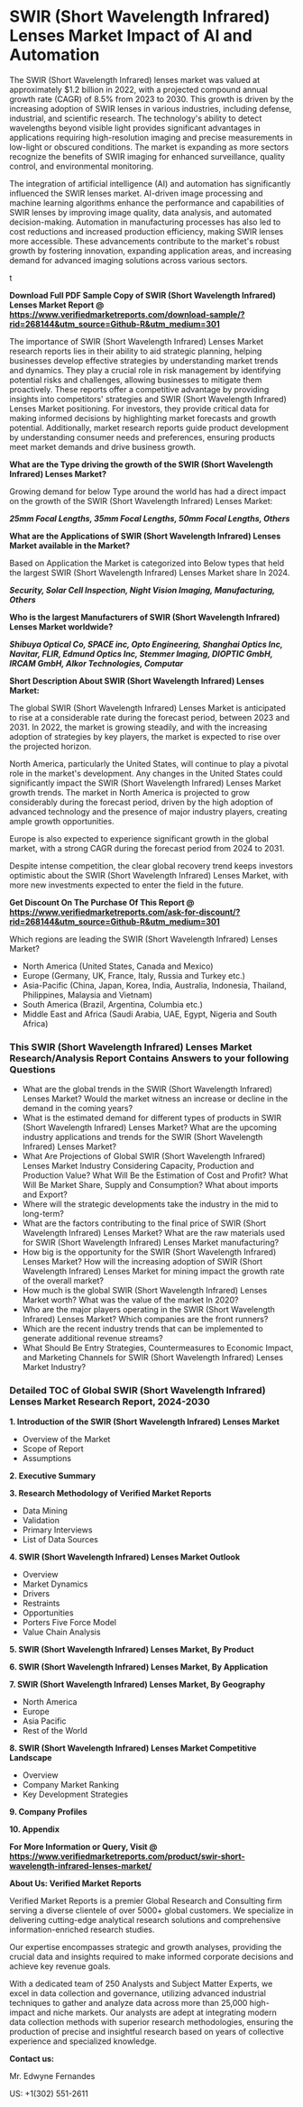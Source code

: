 <meta name="title" content="Global SWIR (Short Wavelength Infrared) Lenses Market Impact of AI and Automation"><meta name="description" content="The SWIR (Short Wavelength Infrared) lenses market was valued at approximately $1.2 billion in 2022, with a projected compound annual growth rate (CAGR) of 8.5% from 2"><meta name="title" content="SWIR (Short Wavelength Infrared) Lenses Market Size, Share, Scope, Trends, Growth, Opportunities, Analysis, Forecast"><h1>SWIR (Short Wavelength Infrared) Lenses Market Impact of AI and Automation</h1><p>The SWIR (Short Wavelength Infrared) lenses market was valued at approximately $1.2 billion in 2022, with a projected compound annual growth rate (CAGR) of 8.5% from 2023 to 2030. This growth is driven by the increasing adoption of SWIR lenses in various industries, including defense, industrial, and scientific research. The technology's ability to detect wavelengths beyond visible light provides significant advantages in applications requiring high-resolution imaging and precise measurements in low-light or obscured conditions. The market is expanding as more sectors recognize the benefits of SWIR imaging for enhanced surveillance, quality control, and environmental monitoring.</p><p>The integration of artificial intelligence (AI) and automation has significantly influenced the SWIR lenses market. AI-driven image processing and machine learning algorithms enhance the performance and capabilities of SWIR lenses by improving image quality, data analysis, and automated decision-making. Automation in manufacturing processes has also led to cost reductions and increased production efficiency, making SWIR lenses more accessible. These advancements contribute to the market's robust growth by fostering innovation, expanding application areas, and increasing demand for advanced imaging solutions across various sectors.</p>t</p><p id="" class=""><strong>Download Full PDF Sample Copy of SWIR (Short Wavelength Infrared) Lenses Market Report @ <a href="https://www.verifiedmarketreports.com/download-sample/?rid=268144&utm_source=Github-R&utm_medium=301" target="_blank">https://www.verifiedmarketreports.com/download-sample/?rid=268144&utm_source=Github-R&utm_medium=301</a></strong></p><p>The importance of&nbsp;SWIR (Short Wavelength Infrared) Lenses Market research reports lies in their ability to aid strategic planning, helping businesses develop effective strategies by understanding market trends and dynamics. They play a crucial role in risk management by identifying potential risks and challenges, allowing businesses to mitigate them proactively. These reports offer a competitive advantage by providing insights into competitors' strategies and SWIR (Short Wavelength Infrared) Lenses Market positioning. For investors, they provide critical data for making informed decisions by highlighting market forecasts and growth potential. Additionally, market research reports guide product development by understanding consumer needs and preferences, ensuring products meet market demands and drive business growth.</p><p><strong>What are the&nbsp;Type driving the growth of the SWIR (Short Wavelength Infrared) Lenses Market?</strong></p><p id="" class="">Growing demand for below Type around the world has had a direct impact on the growth of the SWIR (Short Wavelength Infrared) Lenses Market:</p><em><strong>25mm Focal Lengths, 35mm Focal Lengths, 50mm Focal Lengths, Others</strong></em></p><strong>What are the&nbsp;Applications&nbsp;of SWIR (Short Wavelength Infrared) Lenses Market available in the Market?</strong></p><p id="" class="">Based on Application the Market is categorized into Below types that held the largest SWIR (Short Wavelength Infrared) Lenses Market share In 2024.</p><em><strong>Security, Solar Cell Inspection, Night Vision Imaging, Manufacturing, Others</strong></em></p><strong>Who is the largest Manufacturers of SWIR (Short Wavelength Infrared) Lenses Market worldwide?</strong></p><p><em><strong>Shibuya Optical Co, SPACE inc, Opto Engineering, Shanghai Optics Inc, Navitar, FLIR, Edmund Optics Inc, Stemmer Imaging, DIOPTIC GmbH, IRCAM GmbH, Alkor Technologies, Computar</strong></em></p><p id="" class=""><strong>Short Description About SWIR (Short Wavelength Infrared) Lenses Market:</strong></p><p>The global SWIR (Short Wavelength Infrared) Lenses Market is anticipated to rise at a considerable rate during the forecast period, between 2023 and 2031. In 2022, the market is growing steadily, and with the increasing adoption of strategies by key players, the market is expected to rise over the projected horizon.</p><p>North America, particularly the United States, will continue to play a pivotal role in the market's development. Any changes in the United States could significantly impact the SWIR (Short Wavelength Infrared) Lenses Market growth trends. The market in North America is projected to grow considerably during the forecast period, driven by the high adoption of advanced technology and the presence of major industry players, creating ample growth opportunities.</p><p>Europe is also expected to experience significant growth in the global market, with a strong CAGR during the forecast period from 2024 to 2031.</p><p>Despite intense competition, the clear global recovery trend keeps investors optimistic about the SWIR (Short Wavelength Infrared) Lenses Market, with more new investments expected to enter the field in the future.</p><p id="" class=""><strong>Get Discount On The Purchase Of This Report @ <a href="https://www.verifiedmarketreports.com/ask-for-discount/?rid=268144&utm_source=Github-R&utm_medium=301" target="_blank">https://www.verifiedmarketreports.com/ask-for-discount/?rid=268144&utm_source=Github-R&utm_medium=301</a></strong></p>Which regions are leading the SWIR (Short Wavelength Infrared) Lenses Market?</p><ul><li>North America (United States, Canada and Mexico)</li><li>Europe (Germany, UK, France, Italy, Russia and Turkey etc.)</li><li>Asia-Pacific (China, Japan, Korea, India, Australia, Indonesia, Thailand, Philippines, Malaysia and Vietnam)</li><li>South America (Brazil, Argentina, Columbia etc.)</li><li>Middle East and Africa (Saudi Arabia, UAE, Egypt, Nigeria and South Africa)</li></ul><h3 id="" class="">This SWIR (Short Wavelength Infrared) Lenses Market Research/Analysis Report Contains Answers to your following Questions</h3><ul><li>What are the global trends in the SWIR (Short Wavelength Infrared) Lenses Market? Would the market witness an increase or decline in the demand in the coming years?</li><li>What is the estimated demand for different types of products in SWIR (Short Wavelength Infrared) Lenses Market? What are the upcoming industry applications and trends for the SWIR (Short Wavelength Infrared) Lenses Market?</li><li>What Are Projections of Global SWIR (Short Wavelength Infrared) Lenses Market Industry Considering Capacity, Production and Production Value? What Will Be the Estimation of Cost and Profit? What Will Be Market Share, Supply and Consumption? What about imports and Export?</li><li>Where will the strategic developments take the industry in the mid to long-term?</li><li>What are the factors contributing to the final price of SWIR (Short Wavelength Infrared) Lenses Market? What are the raw materials used for SWIR (Short Wavelength Infrared) Lenses Market manufacturing?</li><li>How big is the opportunity for the SWIR (Short Wavelength Infrared) Lenses Market? How will the increasing adoption of SWIR (Short Wavelength Infrared) Lenses Market for mining impact the growth rate of the overall market?</li><li>How much is the global SWIR (Short Wavelength Infrared) Lenses Market worth? What was the value of the market In 2020?</li><li>Who are the major players operating in the SWIR (Short Wavelength Infrared) Lenses Market? Which companies are the front runners?</li><li>Which are the recent industry trends that can be implemented to generate additional revenue streams?</li><li>What Should Be Entry Strategies, Countermeasures to Economic Impact, and Marketing Channels for SWIR (Short Wavelength Infrared) Lenses Market Industry?</li></ul><h3 id="" class="">Detailed TOC of Global SWIR (Short Wavelength Infrared) Lenses Market Research Report, 2024-2030</h3><p id="" class=""><strong>1. Introduction of the SWIR (Short Wavelength Infrared) Lenses Market</strong></p><ul><li>Overview of the Market</li><li>Scope of Report</li><li>Assumptions</li></ul><p id="" class=""><strong>2. Executive Summary</strong></p><p id="" class=""><strong>3. Research Methodology of Verified Market Reports</strong></p><ul><li>Data Mining</li><li>Validation</li><li>Primary Interviews</li><li>List of Data Sources</li></ul><p id="" class=""><strong>4. SWIR (Short Wavelength Infrared) Lenses Market Outlook</strong></p><ul><li>Overview</li><li>Market Dynamics</li><li>Drivers</li><li>Restraints</li><li>Opportunities</li><li>Porters Five Force Model</li><li>Value Chain Analysis</li></ul><p id="" class=""><strong>5. SWIR (Short Wavelength Infrared) Lenses Market, By Product</strong></p><p id="" class=""><strong>6. SWIR (Short Wavelength Infrared) Lenses Market, By Application</strong></p><p id="" class=""><strong>7. SWIR (Short Wavelength Infrared) Lenses Market, By Geography</strong></p><ul><li>North America</li><li>Europe</li><li>Asia Pacific</li><li>Rest of the World</li></ul><p id="" class=""><strong>8. SWIR (Short Wavelength Infrared) Lenses Market Competitive Landscape</strong></p><ul><li>Overview</li><li>Company Market Ranking</li><li>Key Development Strategies</li></ul><p id="" class=""><strong>9. Company Profiles</strong></p><p id="" class=""><strong>10. Appendix</strong></p><p id="" class=""><strong>For More Information or Query, Visit @ <a href="https://www.verifiedmarketreports.com/product/swir-short-wavelength-infrared-lenses-market/" target="_blank">https://www.verifiedmarketreports.com/product/swir-short-wavelength-infrared-lenses-market/</a></strong></p><p id="" class=""><strong>About Us: Verified Market Reports</strong></p><p id="" class="">Verified Market Reports is a premier Global Research and Consulting firm serving a diverse clientele of over 5000+ global customers. We specialize in delivering cutting-edge analytical research solutions and comprehensive information-enriched research studies.</p><p id="" class="">Our expertise encompasses strategic and growth analyses, providing the crucial data and insights required to make informed corporate decisions and achieve key revenue goals.</p><p id="" class="">With a dedicated team of 250 Analysts and Subject Matter Experts, we excel in data collection and governance, utilizing advanced industrial techniques to gather and analyze data across more than 25,000 high-impact and niche markets. Our analysts are adept at integrating modern data collection methods with superior research methodologies, ensuring the production of precise and insightful research based on years of collective experience and specialized knowledge.</p><p id="" class=""><strong>Contact us:</strong></p><p id="" class="">Mr. Edwyne Fernandes</p><p id="" class="">US: +1(302) 551-2611</p>
